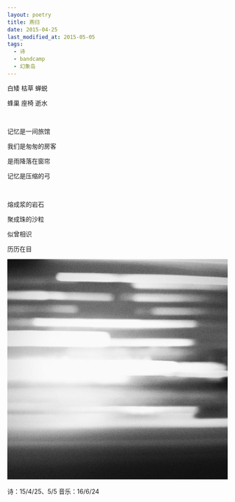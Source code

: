 ```yaml
---
layout: poetry
title: 燕归
date: 2015-04-25
last_modified_at: 2015-05-05
tags:
  - 诗
  - bandcamp
  - 幻象岛
---
```


白矮 枯草 蝉蜕

蜂巢 座椅 逝水

<br>

记忆是一间旅馆

我们是匆匆的房客

是雨降落在窗帘

记忆是压缩的弓

<br>

熔成浆的岩石

聚成珠的沙粒

似曾相识

历历在目

![](/assets/img/deja_vu.jpg)

诗：15/4/25、5/5
音乐：16/6/24


